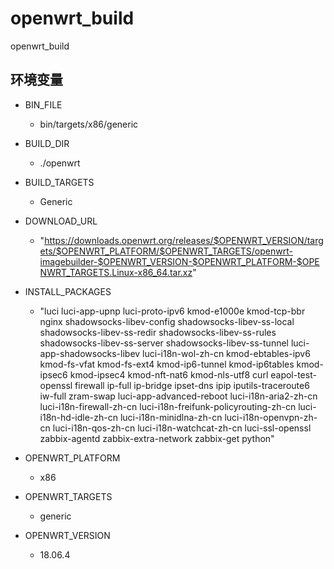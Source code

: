 # openwrt_build

openwrt_build

## 环境变量

- BIN_FILE
  - bin/targets/x86/generic
  
- BUILD_DIR
  - ./openwrt
  
- BUILD_TARGETS
  - Generic
  
- DOWNLOAD_URL
  - "https://downloads.openwrt.org/releases/$OPENWRT_VERSION/targets/$OPENWRT_PLATFORM/$OPENWRT_TARGETS/openwrt-imagebuilder-$OPENWRT_VERSION-$OPENWRT_PLATFORM-$OPENWRT_TARGETS.Linux-x86_64.tar.xz"
  
- INSTALL_PACKAGES
  - "luci luci-app-upnp luci-proto-ipv6 kmod-e1000e kmod-tcp-bbr nginx shadowsocks-libev-config shadowsocks-libev-ss-local shadowsocks-libev-ss-redir shadowsocks-libev-ss-rules shadowsocks-libev-ss-server shadowsocks-libev-ss-tunnel luci-app-shadowsocks-libev luci-i18n-wol-zh-cn kmod-ebtables-ipv6 kmod-fs-vfat kmod-fs-ext4 kmod-ip6-tunnel kmod-ip6tables kmod-ipsec6 kmod-ipsec4 kmod-nft-nat6 kmod-nls-utf8 curl eapol-test-openssl firewall ip-full ip-bridge ipset-dns ipip iputils-traceroute6 iw-full zram-swap luci-app-advanced-reboot luci-i18n-aria2-zh-cn luci-i18n-firewall-zh-cn luci-i18n-freifunk-policyrouting-zh-cn luci-i18n-hd-idle-zh-cn  luci-i18n-minidlna-zh-cn luci-i18n-openvpn-zh-cn luci-i18n-qos-zh-cn luci-i18n-watchcat-zh-cn luci-ssl-openssl zabbix-agentd zabbix-extra-network zabbix-get python"
  
- OPENWRT_PLATFORM
  - x86
  
- OPENWRT_TARGETS
  - generic
  
- OPENWRT_VERSION
  - 18.06.4
